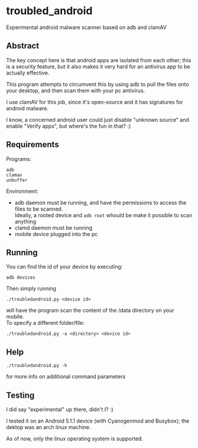 # troubled_android
Experimental android malware scanner based on adb and clamAV

## Abstract
The key concept here is that android apps are isolated from each other; this is a security feature, but it also makes it very hard for an antivirus app to be actually effective.

This program attempts to circumvent this by using adb to pull the files onto your desktop, and then scan them with your pc antivirus.

I use clamAV for this job, since it's open-source and it has signatures for android malware.

I know, a concerned android user could just disable "unknown source" and enable "Verify apps", but where's the fun in that? :)

## Requirements

Programs:

    adb
    clamav
    unbuffer

Environment:
* adb daemon must be running, and have the permissions to access the files to be scanned.  
Ideally, a rooted device and `adb root` whould be make it possible to scan anything
* clamd daemon must be running
* mobile device plugged into the pc

## Running
You can find the id of your device by executing:

    adb devices

Then simply running

    ./troubledandroid.py <device id>

will have the program scan the content of the /data directory on your mobile.  
To specify a different folder/file:

    ./troubledandroid.py -a <directory> <device id>

## Help

    ./troubledandroid.py -h

for more info on additional command parameters

## Testing

I did say "experimental" up there, didn't I? :)

I tested it on an Android 5.1.1 device (with Cyanogenmod and Busybox); the dektop was an arch linux machine.

As of now, only the linux operating system is supported.
